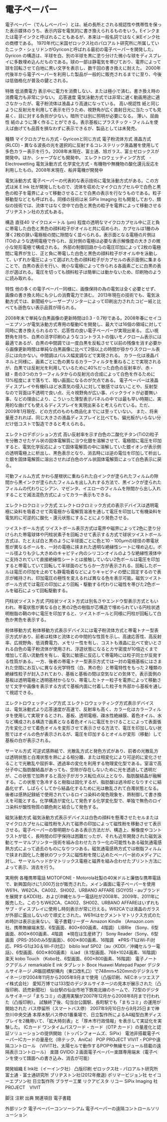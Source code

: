 # 電子ペーパー

電子ペーパー（でんしペーパー）とは、紙の長所とされる視認性や携帯性を保った表示媒体のうち、表示内容を電気的に書き換えられるものをいう。Eインクまたは電子インクと呼ばれることもあるが、本来は一般名詞ではなく米Eインク社の商標である。
1970年代に米国ゼロックス社のパロアルト研究所に所属していたニック・シェリドンがGyriconと呼ばれる最初の電子ペーパーを開発した。Gyricon の構造は、半球を白、別の半球を黒に塗り分けた微小な球をディスプレイに多数埋め込んだものである。球の一部は静電気を帯びており、電界によって球を回転させて白地に黒い文字を表示し、数千回の書き換えに耐えた。
2000年代後半から電子ペーパーを利用した製品が一般的に販売されるまでに至り、今後は低価格化が普及の鍵とされる。

特徴
低消費電力
表示中に電力を消費しない、または極小で済む。書き換え時の消費電力も非常に少ない。
応答速度
電気泳動方式では非常に遅く動画用途に適さなかったが、電子粉流体は液晶より高速になっている。
高い視認性
紙と同じように反射光を利用して表示を行うため、視野角が広く直射日光に当たっても見易く、目に対する負担が少ない。暗所では別に照明が必要になる。
薄い、屈曲性
紙のように薄く作ることができる。表示基板にプラスチック・フィルムを使えば曲げても品質を損なわずに表示できるが、製品としては未発売。

種類
マイクロカプセル方式 - Gyriconと同じ方式
電子粉流体方式
液晶方式 (RLCD) - 異なる波長の光を選択的に反射するコレステリック液晶層を使用して多色カラー表示を行う。2008年末現在、富士通、旭ガラス、富士ゼロックスが開発中。ほか、シャープなども開発中。
エレクトロウェッティング方式　- Electrowetting
電気泳動方式
化学変化方式 - 有機物や無機物の酸化還元反応を利用したもの。2008年末現在、船井電機が開発中

電気泳動方式
電子ペーパーの代表的な表示技術に電気泳動方式がある。この方式は米 E Ink 社が開発したもので、流体を収めたマイクロカプセル中で白色と黒色の粒子を電界によって移動させることで白黒の表示を行なうものである。粒子移動型などとも呼ばれる。同様の技術は米 SiPix Imaging 社も開発しており、類似の技術では、流体ではなく空中で白色と黒色の粒子を電界によって移動させるブリヂストン社の方式もある。

構造
直径40 マイクロメートル (μm) 程度の透明なマイクロカプセル中に正と負に帯電した白色と黒色の顔料粒子がオイルと共に収められ、カプセルは1層のみ薄く2枚の狭い電極板の間に隙間なく並べられる。表示面となる電極の片側はITOのような透明電極で作られ、反対側の電極は必要な表示解像度の大きさの微小な矩形電極で構成される。
外部の制御回路からの電圧印加によって2枚の電極間に電界が生じ、正と負に帯電した白色と黒色の顔料粒子がオイル中を泳動して、いずれか電圧によって選ばれた色の顔料粒子がカプセルの表示面側に集まることで、白黒の表示を行い、微小な電極によって作られる各画素ごとに白黒の表示が選ばれる。電圧を切っても顔料粒子は簡単には動かないため、印刷物のように読み取れる。

特性
他の多くの電子ペーパー同様に、画像保持の為の電気は全く必要とせず、画像の書き換え時にも少しの消費電力で済む。
2013年現在の技術でも、電気泳動方式では、新聞紙やレーザープリンターによって印刷出力されたコピー紙と比べても遜色ない表示品質が得られる。

2008年末で単純な白黒画像の更新時間は0.3 - 0.7秒である。2008年春にセイコーエプソンが電気泳動方式専用の駆動ICを開発し、最大では16個の領域に対して同時に書き換えられるので、応答性の良い電子ペーパーが実現出来る。
広い視野角を持ち、白黒の活字印刷のようなコントラストの強いモノクローム表示には最適であるが、白黒の中間調では一度白黒を反転させて以前の残像を消す必要から画像更新時間は単純な白黒画像に比べて2倍以上の時間が掛かりスクロール表示には向かない。中間調はパルス幅変調などで実現される。
カラー化は液晶パネルと同様に、画素ごとに色の異なるカラーフィルタを重ねることで実現されるが、白黒では反射光を利用しているために40%だった白色の反射率が、赤・緑・青の3つのカラーフィルタからの反射光の合成によって白色を作るために13%程度にまで落ちて、暗い画面になるのが欠点である。
電子ペーパーは液晶ディスプレイや有機ELほど水蒸気の侵入に対して敏感ではないことや、反射型なので背面は不透明で良い点、元々視野角が広い事、バックライトが必要無い事、などの理由により、こういった薄型表示パネルの中では最も早い時期に、実用的な曲げても使えるディスプレイを実現出来ると考えられている。ただ、2009年1月現在、どの方式のものも商品化までには至っていない。
また、将来量産されれば、同じ大きさの液晶ディスプレイと比べても、偏光板がいらない分だけ低コストで製造できると考えられる。

エレクトロデポジション方式
高い反射率を示す白色の二酸化チタン(TiO2)粒子を分散させたゲル状の固体電解質にヨウ化銀を溶解させて、電極間に電圧を印加すると、電気化学反応によって固体電解質の中に溶解していた銀イオンが表示側の透明電極上に析出し、黒色表示となり、消去時には逆の電位を印加して析出した銀を固体電解質に溶出させれば白色のゲル状固体電解質によって白色表示に戻る。

可動フィルム方式
かわら屋根状に重ねられた白インクが塗られたフィルムの隙間から黒インクが塗られたフィルムを出し入れする方法で、黒インクが塗られたフィルムの代わりにシアン、マゼンタ、イエローのフィルムを隙間から出し入れすることで減法混色方式によってカラー表示もできる。

エレクトロクロミック方式
エレクトロクロミック方式の表示デバイスは透明電極に染料を吸着させて両電極から電解質溶液を通して電圧を印加して有機染料を電気的に可逆的に酸化・還元状態にすることにより発色させる。

ツイストボール方式
ツイストボール表示方式は電界や磁界によって2色に塗り分けられた帯電球体や円柱状素子を回転させて表示する方式で球状ツイストボール方式は、たとえば白と黒のように半球面ごとに色と10 - 100μｍの球径の帯電状態が異なるボールを、一対の電極に挟まれた透明な絶縁性シートに埋め込む。ボール径よりも少し大きめのキャビティ内のシリコンオイルのような絶縁性液体中に支持されていて直接絶縁性シートとは接触していない2色ボールは電圧を印加すると帯電していて回転して半球面のどちらか一方が表示される、回転したボールは電圧の印加を止めても静電吸着などによりキャビティの壁に固定するので表示が維持され、印加電圧の極性を変えるれば異なる色を表示可能。磁気ツイストボール方式では電圧の印加により回転・駆動する代わりに磁性を帯びた2色ボールを磁石によって回転駆動する。

円柱状ツイスト方式
円柱状ツイスト方式は別名さやエンドウ型表示方式ともいわれ、帯電状態が異なる白と黒の2色の樹脂が芯構造で埋められている円柱状透明樹脂の鞘の中に電圧を印加すると、ツイストボールと同様に円柱が回転して白色か黒色を表示する。

粉体移動方式
粉体移動方式表示デバイスには電子粉流体方式と帯電トナー型表示方式があり、前者は粒体と流体との中間的な性質を示し、高速応答性、高反射率、広視野角、低消費電力、メモリー性を有し、コストも液晶に比べて安いとされる白色の電子粉流体が使用され、浮遊状態になるとカサ密度が10倍近くまで増加して高い流動性を有し、電気に敏感に反応して帯電時には粒子同士が反発する性質がある。一方、後者の帯電トナー型表示方式では一対の電極基板にはさまれた空間にお互いに異なる光学特性（白、黒の色）と帯電特性をもった２種類の絶縁性粒子が封入されており、基板と基板の間は空気などの気体で、表示面側の基板は透明電極と透明基材からなり、帯電したトナー粒子を電界によって移動させて文字や画像を表示する方式で基板内面に付着した粒子を外部から基板を通して視認できる。

エレクトロウェッティング方式
エレクトロウェッティング方式表示デバイスは、電気泳動式より応答速度が高速で、反射率も高く、カラー化はカラーフィルタを使用して実現するとされ、基板、透明電極、疎水性絶縁膜、着色オイル、水など構成される構造で画素となる着色オイルに電圧をかけることによって表面張力を変化させて着色オイルを変形させて表示させる方法で、電圧を印加しない状態ではオイルの色が表示されるが、電圧を印加するとオイルが変形（移動）して基板の白が表示される。

サーマル方式
可逆式感熱紙で、光散乱方式と発色方式があり、前者の光散乱方は透明状態と白濁状態を熱による相分離、または相変化により可逆的に変化させることで光散乱や屈折率、透過率の変化を利用する物理変化型である。室温で高分子中に脂肪酸結晶があっても、空隙が存在しないために光を透過して透明だが、この状態で加熱すると高分子がガラス転位点以上となり、脂肪酸結晶が融解する。この状態で急冷すると樹脂は固化するが、脂肪酸は過冷却となりすぐに結晶化せず、しばらくしてから結晶化するために光は散乱されて白濁状態となる。後者は感熱記録紙で使用されているロイコ染料の発色現象を、熱制御して書き換えを可能とする。化学構造が変化して発色する化学変化型で、単独で無色のロイコ染料が酸性物質の顕色剤と結合して発色する。

磁気泳動方式
磁気泳動方式表示デバイスは白色の顔料を懸濁させたセルまたはマイクロカプセルに磁性粉を入れて磁界の印加によって磁性粉を移動させて表示させる。電子ペーパーの黎明期からある表示方法だが、構造上、解像度やコントラストが低く、長時間の印字保持は困難だったが、それも近年開発された磁気泳動とサーマルプリンター技術を組み合わせたカラー化の可能性もある磁気通電感熱方式によって過去のものになりつつある。磁気通電感熱方式では樹脂フィルムで挟まれ固化した層状のワックスに磁性粉を閉じ込めたペーパー状のメディアに対し、サーマルヘッドかマトリックス電極と磁界を組み合わせたプリント方法によって表示、消去を行う。

実用例
各種携帯電話
MOTOFONE - Motorola社製の40米ドルと廉価な携帯電話で、新興国向けに1,000万台が販売された。メイン画面に電子ペーパーを使用
W61H、W62CA、CA002、SH002、URBANO AFFARE (SOY05) - auブランドを展開するKDDI社、および沖縄セルラー電話社が2008年、2009年、2011年に販売した。このうちW62CA、CA002、SH002、URBANO AFFAREはいずれもサブ・ディスプレイに使用し時刻表示が常に行える。W62CAでは液晶のガラスが外部に露出しないので頑丈とされた。W61Hはセグメントマトリクス方式のため時計は表示出来ない。
電子書籍リーダー
Amazon Kindle （Amazon.com社、携帯無線端末型、6型画面、800×600画素、4階調）
LIBRIe （Sony、6型画面、800✕600画素、4階調　※現在は生産終了）
Sony Reader（Sony、6型画面〈PRS-350のみ5型画面〉、600✕800画素、16階調　※PRS-T1はWi-Fi対応、PRS-G1は3G＆Wi-Fi対応）
biblio leaf SP02（au〈KDDI／沖縄セルラー電話〉、6型画面、600✕800画素）
iLiad （8.1型画面、768×1024画素、16階調）
楽天 kobo Touch （Kobo社、6型画面、600×800画素、16階調）
電子ノート
クアデルノ
remarkable
E ink タブレット
Boox
Huawei Matepad Paper
デジタルサイネージ
JR飯田橋駅構内（東口改札口）で748mm×520mmのデジタルサイネージが2004年11月から2005年9月まで使用（凸版印刷、NECネッツエスアイ株式会社）
愛知万博では133型のデジタルサイネージの見本が展示された（凸版印刷、読売新聞社）
仙台駅の仙台市地下鉄南北線のホームで、72型のデジタルサイネージ「まちコミ」の運用実験が2007年12月から2008年8月まで行われた（凸版印刷）。 試験終了後、勾当台公園駅、長町駅でも「まちコミ」の運用が開始された
バス停留所（スマートバス停）
2007年9月10日から9月25日まで神奈川中央交通 本厚木駅バス停の1番乗場で、日立製作所によるA4縦型白黒ディスプレイを2機用いて、「拡大時刻表」と「厚木市行政情報」を表示して実証化を実験した。
ICカード
ワンタイムパスワード・カード（OTP カード）の量産化と認証ソリューションの提供開始（トッパンフォームズ、SiPix）
電池非搭載電子ペーパーICカードの量産化（IBテック、AniCa）
POP
PROJECT VIVIT・POPや遠隔コントロール （VIVIT社、太陽セルで動作するPOPや無線モジュール搭載の遠隔表示コントロール）
楽譜
GVIDO:２画面電子ペーパー楽譜専用端末（電子ペンを使って譜面への書き込み、消去が可能）

開発組織
E Ink社（イーインク社）
凸版印刷
ゼロックス社 - パロアルト研究所
富士通 - 富士通研究所
ブリヂストン社(2012年撤退)
ポリマービジョン社
セイコーエプソン社
日立製作所
ブラザー工業
リクアビスタ
リコー
SiPix Imaging 社
PROJECT　VIVIT

脚注
注釈
出典
関連項目
電子書籍

外部リンク
電子ペーパーコンソーシアム
電子ペーパーの遠隔コントロールソリューション